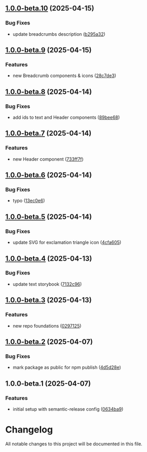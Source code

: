 ## [1.0.0-beta.10](https://github.com/Zyridian/xyranthian/compare/v1.0.0-beta.9...v1.0.0-beta.10) (2025-04-15)

### Bug Fixes

* update breadcrumbs description ([b295a32](https://github.com/Zyridian/xyranthian/commit/b295a32419b55f42c98f0d2313397165a70519c8))

## [1.0.0-beta.9](https://github.com/Zyridian/xyranthian/compare/v1.0.0-beta.8...v1.0.0-beta.9) (2025-04-15)

### Features

* new Breadcrumb components & icons ([28c7de3](https://github.com/Zyridian/xyranthian/commit/28c7de3585d3e26817e08200cbd2c145e6fa7318))

## [1.0.0-beta.8](https://github.com/Zyridian/xyranthian/compare/v1.0.0-beta.7...v1.0.0-beta.8) (2025-04-14)

### Bug Fixes

* add ids to text and Header components ([89bee68](https://github.com/Zyridian/xyranthian/commit/89bee68455eaa5e21fded92d4750a9366a2547bc))

## [1.0.0-beta.7](https://github.com/Zyridian/xyranthian/compare/v1.0.0-beta.6...v1.0.0-beta.7) (2025-04-14)

### Features

* new Header component ([733ff7f](https://github.com/Zyridian/xyranthian/commit/733ff7fc64dce7970b4a47c0a9a2f690f3e188ee))

## [1.0.0-beta.6](https://github.com/Zyridian/xyranthian/compare/v1.0.0-beta.5...v1.0.0-beta.6) (2025-04-14)

### Bug Fixes

* typo ([13ec0e6](https://github.com/Zyridian/xyranthian/commit/13ec0e660632c1a15c582346fdb08f0d1014477e))

## [1.0.0-beta.5](https://github.com/Zyridian/xyranthian/compare/v1.0.0-beta.4...v1.0.0-beta.5) (2025-04-14)

### Bug Fixes

* update SVG for exclamation triangle icon ([4cfa605](https://github.com/Zyridian/xyranthian/commit/4cfa605ae6bd5dd5b55cd5f77217453531dcacd7))

## [1.0.0-beta.4](https://github.com/Zyridian/xyranthian/compare/v1.0.0-beta.3...v1.0.0-beta.4) (2025-04-13)

### Bug Fixes

* update text storybook ([7132c96](https://github.com/Zyridian/xyranthian/commit/7132c963b7541792fa2b73e81a46c2ca3cda3403))

## [1.0.0-beta.3](https://github.com/Zyridian/xyranthian/compare/v1.0.0-beta.2...v1.0.0-beta.3) (2025-04-13)

### Features

* new repo foundations ([0297125](https://github.com/Zyridian/xyranthian/commit/02971251a2756c04bb878ecbb9f8b814ae0207ce))

## [1.0.0-beta.2](https://github.com/Zyridian/xyranthian/compare/v1.0.0-beta.1...v1.0.0-beta.2) (2025-04-07)

### Bug Fixes

* mark package as public for npm publish ([4d5d28e](https://github.com/Zyridian/xyranthian/commit/4d5d28e83029ec967aaafdbec91702d23ce4c09d))

## 1.0.0-beta.1 (2025-04-07)

### Features

* initial setup with semantic-release config ([0634ba9](https://github.com/Zyridian/xyranthian/commit/0634ba967d0c4550cd66d6f702e6ad4c7dfbb8ce))

# Changelog

All notable changes to this project will be documented in this file.
